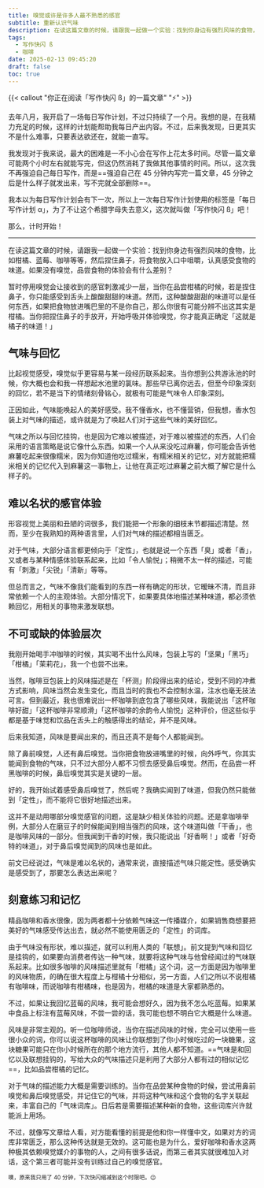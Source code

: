 ```yaml
---
title: 嗅觉或许是许多人最不熟悉的感官
subtitle: 重新认识气味
description: 在读这篇文章的时候，请跟我一起做一个实验：找到你身边有强烈风味的食物，比如柑橘、蓝莓、咖啡等等，然后捏住鼻子，将食物放入口中咀嚼，认真感受食物的味道。如果没有嗅觉，品尝食物的体验会有什么差别？
tags:
  - 写作快闪 ß
  - 咖啡
date: 2025-02-13 09:45:20
draft: false
toc: true
---
```


{{< callout "你正在阅读「写作快闪 ß」的一篇文章" "⚡️" >}}

去年八月，我开启了一场每日写作计划，不过只持续了一个月。我想的是，在我精力充足的时候，这样的计划能帮助我每日产出内容。不过，后来我发现，日更其实不是什么难事，只要表达欲还在，就能一直写。

我发现对于我来说，最大的困难是一不小心会在写作上花太多时间。尽管一篇文章可能两个小时左右就能写完，但这仍然消耗了我做其他事情的时间。所以，这次我不再强迫自己每日写作，而是==强迫自己在 45 分钟内写完一篇文章，45 分钟之后是什么样子就发出来，写不完就全部删除==。

我本以为每日写作计划会有下一次，所以上一次每日写作计划使用的标签是「每日写作计划 α」，为了不让这个希腊字母失去意义，这次就叫做「写作快闪 ß」吧！

那么，计时开始！

---

在读这篇文章的时候，请跟我一起做一个实验：找到你身边有强烈风味的食物，比如柑橘、蓝莓、咖啡等等，然后捏住鼻子，将食物放入口中咀嚼，认真感受食物的味道。如果没有嗅觉，品尝食物的体验会有什么差别？

暂时停用嗅觉会让接收到的感官刺激减少一层，当你在品尝柑橘的时候，若是捏住鼻子，你只能感受到舌头上酸酸甜甜的味道。然而，这种酸酸甜甜的味道可以是任何东西，如果把食物放进嘴巴里的不是你自己，那么你很有可能分辨不出这其实是柑橘。当你把捏住鼻子的手放开，开始呼吸并体验嗅觉，你才能真正确定「这就是橘子的味道！」

## 气味与回忆

比起视觉感受，嗅觉似乎更容易与某一段经历联系起来。当你想到公共游泳池的时候，你大概也会和我一样想起水池里的氯味。那些早已离你远去，但至今印象深刻的回忆，若不是当下的情绪刻骨铭心，就极有可能是气味令人印象深刻。

正因如此，气味能唤起人的美好感受。我不懂香水，也不懂营销，但我想，香水包装上对气味的描述，或许就是为了唤起人们对于这些气味的美好回忆。

气味之所以与回忆挂钩，也是因为它难以被描述，对于难以被描述的东西，人们会采用的语言策略是说它像什么东西。如果一个人从来没吃过麻薯，你可能会告诉他麻薯吃起来很像糯米，因为你知道他吃过糯米，有糯米相关的记忆，对方就能把糯米相关的记忆代入到麻薯这一事物上，让他在真正吃过麻薯之前大概了解它是什么样子的。

## 难以名状的感官体验

形容视觉上美丽和丑陋的词很多，我们能把一个形象的细枝末节都描述清楚。然而，至少在我熟知的两种语言里，人们对气味的描述都相当匮乏。

对于气味，大部分语言都更倾向于「定性」，也就是说一个东西「臭」或者「香」，又或者与某种情感体验联系起来，比如「令人愉悦」；稍微不太一样的描述，可能有「刺激」「尖锐」「清新」等等。

但总而言之，气味不像我们能看到的东西一样有确定的形状，它暧昧不清，而且非常依赖一个人的主观体验。大部分情况下，如果要具体地描述某种味道，都必须依赖回忆，用相关的事物来激发联想。

## 不可或缺的体验层次

我刚开始喝手冲咖啡的时候，其实喝不出什么风味，包装上写的「坚果」「黑巧」「柑橘」「茉莉花」，我一个也尝不出来。

当然，咖啡豆包装上的风味描述是在「杯测」阶段得出来的结论，受到不同的冲煮方式影响，风味当然会发生变化，而且当时的我也不会控制水温，注水也毫无技法可言。但到最近，我也很难说出一杯咖啡到底包含了哪些风味，我能说出「这杯咖啡好甜」「这杯咖啡非常顺滑」「这杯咖啡的余韵令人愉悦」这种评价，但这些似乎都是基于味觉和饮品在舌头上的触感得出的结论，并不是风味。

后来我知道，风味是要闻出来的，而且还真不是每个人都能闻到。

除了鼻前嗅觉，人还有鼻后嗅觉。当你把食物放进嘴里的时候，向外呼气，你其实能闻到食物的气味，只不过大部分人都不习惯去感受鼻后嗅觉。然而，在品尝一杯黑咖啡的时候，鼻后嗅觉其实是关键的一层。

好的，我开始试着感受鼻后嗅觉了，然后呢？我确实闻到了味道，但我仍然只能做到「定性」，而不能将它很好地描述出来。

这并不是动用哪部分嗅觉感官的问题，这是缺少相关体验的问题。还是拿咖啡举例，大部分人在磨豆子的时候能闻到相当强烈的风味，这个味道叫做「干香」，也是咖啡风味的一部分。但我闻到干香的时候，我只能说出「好香啊！」或者「好奇特的味道」，对于鼻后嗅觉闻到的风味也是如此。

前文已经说过，气味是难以名状的，通常来说，直接描述气味只能定性。感受确实是感受到了，那要怎么表达出来呢？

## 刻意练习和记忆

精品咖啡和香水很像，因为两者都十分依赖气味这一传播媒介，如果销售商想要把美好的气味感受传达出去，就必然不能使用匮乏的「定性」的词库。

由于气味没有形状，难以描述，就可以利用人类的「联想」。前文提到气味和回忆是挂钩的，如果要向消费者传达一种气味，就要将这种气味与他曾经闻过的气味联系起来。比如很多咖啡的风味描述里就有「柑橘」这个词，这一方面是因为咖啡里的风味物质，的确在很大程度上与柑橘十分相似，另一方面，人们之所以不说柑橘有咖啡味，而说咖啡有柑橘味，也是因为，柑橘的味道是大家都熟悉的。

不过，如果让我回忆蓝莓的风味，我可能会想好久，因为我不怎么吃蓝莓。如果某中食品上标注有蓝莓风味，不尝一尝的话，我可能也想不明白它大概是什么味道。

风味是非常主观的。听一位咖啡师说，当你在描述风味的时候，完全可以使用一些很小众的词，你可以说这杯咖啡的风味让你联想到了你小时候吃过的一块糖果，这块糖果可能只在你小时候所在的那个地方流行，其他人都不知道。==气味是和回忆以及联想挂钩的，写给大众的气味描述只是利用了大部分人都有过的相似记忆==，比如品尝柑橘的记忆。

对于气味的描述能力大概是需要训练的。当你在品尝某种食物的时候，尝试用鼻前嗅觉和鼻后嗅觉感受，并记住它的气味，并将这种气味和这个食物的名字关联起来，丰富自己的「气味词库」。日后若是需要描述某种新的食物，这些词库兴许就能派上用场。

不过，就像写文章给人看，对方能看懂的前提是他和你一样懂中文，如果对方的词库非常匮乏，那么这种传达就是无效的。这可能也是为什么，爱好咖啡和香水这两种极其依赖嗅觉媒介的事物的人，之间有很多话说，而第三者其实就很难加入对话，这个第三者可能并没有训练过自己的嗅觉感官。

<span style="font-size:80%">噢，原来我只用了 40 分钟，下次快闪缩减到这个时限吧。😉</span>